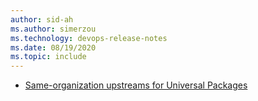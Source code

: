 ```yaml
---
author: sid-ah
ms.author: simerzou
ms.technology: devops-release-notes
ms.date: 08/19/2020
ms.topic: include
---
```


- [Same-organization upstreams for Universal Packages](#same-organization-upstreams-for-universal-packages)
